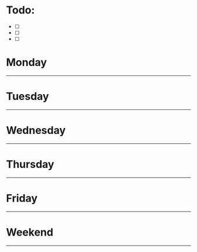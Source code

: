 # Todo:

- [ ]
- [ ]
- [ ]

# Monday
---

# Tuesday
---

# Wednesday
---

# Thursday
---

# Friday
---

# Weekend
---
